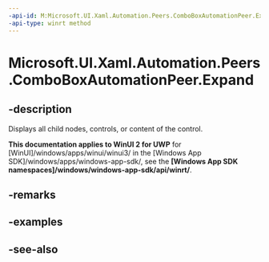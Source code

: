 ```yaml
---
-api-id: M:Microsoft.UI.Xaml.Automation.Peers.ComboBoxAutomationPeer.Expand
-api-type: winrt method
---
```


<!-- Method syntax
public void Expand()
-->

# Microsoft.UI.Xaml.Automation.Peers.ComboBoxAutomationPeer.Expand

## -description
Displays all child nodes, controls, or content of the control.

**This documentation applies to WinUI 2 for UWP** for [WinUI]/windows/apps/winui/winui3/ in the [Windows App SDK]/windows/apps/windows-app-sdk/, see the **[Windows App SDK namespaces]/windows/windows-app-sdk/api/winrt/**.

## -remarks

## -examples

## -see-also
